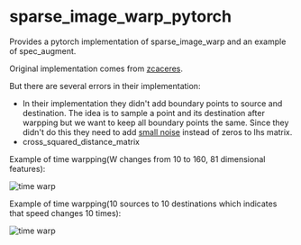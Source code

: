# sparse_image_warp_pytorch
Provides a pytorch implementation of sparse_image_warp and an example of spec_augment.

Original implementation comes from [zcaceres](https://github.com/zcaceres/spec_augment).

But there are several errors in their implementation:

 * In their implementation they didn't add boundary points to source and destination. The idea is to sample a point and its destination after warpping but we want to keep all boundary points the same. Since they didn't do this they need to add [small noise](https://github.com/zcaceres/spec_augment/blob/master/SparseImageWarp.ipynb?short_path=7ed82fd#L202) instead of zeros to lhs matrix.
 * cross_squared_distance_matrix
 
 Example of time warpping(W changes from 10 to 160, 81 dimensional features):
 
![time warp](https://github.com/bobchennan/sparse_image_warp_pytorch/blob/master/ret.png)

 Example of time warpping(10 sources to 10 destinations which indicates that speed changes 10 times):
 
 ![time warp](https://github.com/bobchennan/sparse_image_warp_pytorch/blob/master/ret10.png)
